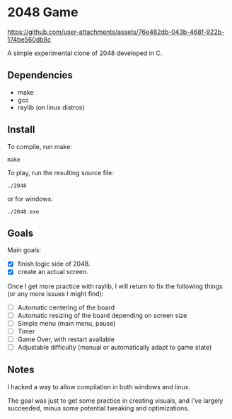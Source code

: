 
# 2048 Game
https://github.com/user-attachments/assets/76e482db-043b-468f-922b-174be560db8c

A simple experimental clone of 2048 developed in C.

## Dependencies
* make
* gcc
* raylib (on linux distros)

## Install

To compile, run make:

`make`

To play, run the resulting source file:

`./2048`

or for windows:

`./2048.exe`

## Goals
Main goals:
* [x] finish logic side of 2048.
* [x] create an actual screen.

Once I get more practice with raylib, I will return to fix the
following things (or any more issues I might find):

* [ ] Automatic centering of the board
* [ ] Automatic resizing of the board depending on screen size
* [ ] Simple menu (main menu, pause)
* [ ] Timer
* [ ] Game Over, with restart available
* [ ] Adjustable difficulty (manual or automatically adapt to game state)

## Notes
I hacked a way to allow compilation in both windows and linux.

The goal was just to get some practice in creating visuals,
and I've largely succeeded, minus some potential tweaking and
optimizations.

